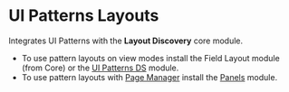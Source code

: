 # UI Patterns Layouts

Integrates UI Patterns with the **Layout Discovery** core module.

- To use pattern layouts on view modes install the Field Layout module (from
  Core) or the [UI Patterns DS](https://www.drupal.org/project/ui_patterns_ds) module.
- To use pattern layouts with [Page Manager](https://www.drupal.org/project/page_manager)
  install the [Panels](https://www.drupal.org/project/panels) module.
